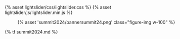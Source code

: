 <!-- HEAD -->
{% asset lightslider/css/lightslider.css %}
{% asset lightslider/js/lightslider.min.js %}
<!-- /HEAD -->

<script type="text/javascript">
$(document).ready(function() {
    $("#lightSlider").lightSlider({
        item: 6,
        slideMargin: 20,
 
        auto: true,
        loop: true,
        pauseOnHover: true,
        slideEndAnimation: true,

        pager: true,
        currentPagerPosition: 'middle',
        controls: false,
 
        responsive : [
            {
                breakpoint:1400,
                settings: {
                    item:5,
                }
            },
            {
                breakpoint:1200,
                settings: {
                    item:4,
                }
            },
            {
                breakpoint:992,
                settings: {
                    item:3,
                }
            },
            {
                breakpoint:768,
                settings: {
                    item:2,
                }
            }
        ],
    });
});
</script>

<link rel="stylesheet" type="text/css" href="https://pretix.eu/SovereignCloudStack/hackathon-2022/widget/v1.css">
<script type="text/javascript" src="https://pretix.eu/widget/v1.en.js" async></script>
<style>
.pretix-widget button {
  border-color: #50c3a5;
  background-color: #50c3a5;
}
.pretix-widget a {
  color: #50c3a5;
}
.pretix-widget input[type="checkbox"] {
  accent-color: #50c3a5;
}
</style>

<figure class="figure mx-auto d-block" style="width:100%">
    {% asset 'summit2024/bannersummit24.png' class="figure-img w-100" %}
</figure>

{% tf summit2024.md %}
